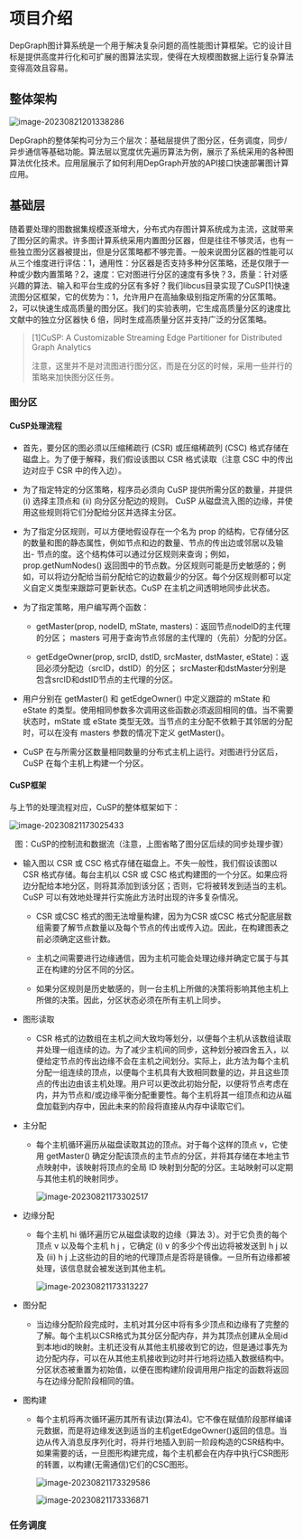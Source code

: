 # 项目介绍

DepGraph图计算系统是一个用于解决复杂问题的高性能图计算框架。它的设计目标是提供高度并行化和可扩展的图算法实现，使得在大规模图数据上运行复杂算法变得高效且容易。

## 整体架构

![image-20230821201338286](项目总结.assets/image-20230821201338286.png)

DepGraph的整体架构可分为三个层次：基础层提供了图分区，任务调度，同步/异步通信等基础功能。算法层以宽度优先遍历算法为例，展示了系统采用的各种图算法优化技术。应用层展示了如何利用DepGraph开放的API接口快速部署图计算应用。

## 基础层

随着要处理的图数据集规模逐渐增大，分布式内存图计算系统成为主流，这就带来了图分区的需求。许多图计算系统采用内置图分区器，但是往往不够灵活，也有一些独立图分区器被提出，但是分区策略都不够完善。一般来说图分区器的性能可以从三个维度进行评估：1，通用性：分区器是否支持多种分区策略，还是仅限于一种或少数内置策略？2，速度：它对图进行分区的速度有多快？3，质量：针对感兴趣的算法、输入和平台生成的分区有多好？我们libcus目录实现了CuSP[1]快速流图分区框架，它的优势为：1，允许用户在高抽象级别指定所需的分区策略。2，可以快速生成高质量的图分区。我们的实验表明，它生成高质量分区的速度比文献中的独立分区器快 6 倍，同时生成高质量分区并支持广泛的分区策略。

> [1]CuSP: A Customizable Streaming Edge Partitioner for Distributed Graph Analytics
>
> 注意，这里并不是对流图进行图分区，而是在分区的时候，采用一些并行的策略来加快图分区任务。

### 图分区

#### CuSP处理流程

- 首先，要分区的图必须以压缩稀疏行 (CSR) 或压缩稀疏列 (CSC) 格式存储在磁盘上。为了便于解释，我们假设该图以 CSR 格式读取（注意 CSC 中的传出边对应于 CSR 中的传入边）。

- 为了指定特定的分区策略，程序员必须向 CuSP 提供所需分区的数量，并提供 (i) 选择主顶点和 (ii) 向分区分配边的规则。 CuSP 从磁盘流入图的边缘，并使用这些规则将它们分配给分区并选择主分区。

- 为了指定分区规则，可以方便地假设存在一个名为 prop 的结构，它存储分区的数量和图的静态属性，例如节点和边的数量、节点的传出边或邻居以及输出- 节点的度。这个结构体可以通过分区规则来查询；例如，prop.getNumNodes() 返回图中的节点数。分区规则可能是历史敏感的；例如，可以将边分配给当前分配给它的边数最少的分区。每个分区规则都可以定义自定义类型来跟踪可更新状态。CuSP 在主机之间透明地同步此状态。

- 为了指定策略，用户编写两个函数：

  - getMaster(prop, nodeID, mState, masters)：返回节点nodeID的主代理的分区； masters 可用于查询节点邻居的主代理的（先前）分配的分区。

  - getEdgeOwner(prop, srcID, dstID, srcMaster, dstMaster, eState)：返回必须分配边（srcID，dstID）的分区； srcMaster和dstMaster分别是包含srcID和dstID节点的主代理的分区。

- 用户分别在 getMaster() 和 getEdgeOwner() 中定义跟踪的 mState 和 eState 的类型。使用相同参数多次调用这些函数必须返回相同的值。当不需要状态时，mState 或 eState 类型无效。当节点的主分配不依赖于其邻居的分配时，可以在没有 masters 参数的情况下定义 getMaster()。

- CuSP 在与所需分区数量相同数量的分布式主机上运行。对图进行分区后，CuSP 在每个主机上构建一个分区。

#### CuSP框架

与上节的处理流程对应，CuSP的整体框架如下：

![image-20230821173025433](项目总结.assets/image-20230821173025433.png)

<center>图：CuSP的控制流和数据流（注意，上图省略了图分区后续的同步处理步骤）</center>

- 输入图以 CSR 或 CSC 格式存储在磁盘上。不失一般性，我们假设该图以 CSR 格式存储。每台主机以 CSR 或 CSC 格式构建图的一个分区。如果应将边分配给本地分区，则将其添加到该分区；否则，它将被转发到适当的主机。 CuSP 可以有效地处理并行实施此方法时出现的许多复杂情况。

  - CSR 或CSC 格式的图无法增量构建，因为为CSR 或CSC 格式分配底层数组需要了解节点数量以及每个节点的传出或传入边。因此，在构建图表之前必须确定这些计数。

  - 主机之间需要进行边缘通信，因为主机可能会处理边缘并确定它属于与其正在构建的分区不同的分区。

  - 如果分区规则是历史敏感的，则一台主机上所做的决策将影响其他主机上所做的决策。因此，分区状态必须在所有主机上同步。

- 图形读取

  - CSR 格式的边数组在主机之间大致均等划分，以便每个主机从该数组读取并处理一组连续的边。为了减少主机间的同步，这种划分被四舍五入，以便给定节点的传出边缘不会在主机之间划分。实际上，此方法为每个主机分配一组连续的顶点，以便每个主机具有大致相同数量的边，并且这些顶点的传出边由该主机处理。用户可以更改此初始分配，以便将节点考虑在内，并为节点和/或边缘平衡分配重要性。每个主机将其一组顶点和边从磁盘加载到内存中，因此未来的阶段将直接从内存中读取它们。

- 主分配

  - 每个主机循环遍历从磁盘读取其边的顶点。对于每个这样的顶点 v，它使用 getMaster() 确定分配该顶点的主节点的分区，并将其存储在本地主节点映射中，该映射将顶点的全局 ID 映射到分配的分区。主站映射可以定期与其他主机的映射同步。

    ![image-20230821173302517](项目总结.assets/image-20230821173302517.png)

- 边缘分配

  - 每个主机 hi 循环遍历它从磁盘读取的边缘（算法 3）。对于它负责的每个顶点 v 以及每个主机 h j ，它确定 (i) v 的多少个传出边将被发送到 h j 以及 (ii) h j 上这些边的目的地的代理顶点是否将是镜像。一旦所有边缘都被处理，该信息就会被发送到其他主机。

    ![image-20230821173313227](项目总结.assets/image-20230821173313227.png)

- 图分配

  - 当边缘分配阶段完成时，主机对其分区中将有多少顶点和边缘有了完整的了解。每个主机以CSR格式为其分区分配内存，并为其顶点创建从全局id到本地id的映射。主机还没有从其他主机接收到它的边，但是通过事先为边分配内存，可以在从其他主机接收到边时并行地将边插入数据结构中。分区状态被重置为初始值，以便在图构建阶段调用用户指定的函数将返回与在边缘分配阶段相同的值。

- 图构建

  - 每个主机将再次循环遍历其所有读边(算法4)。它不像在赋值阶段那样编译元数据，而是将边缘发送到适当的主机getEdgeOwner()返回的信息。当边从传入消息反序列化时，将并行地插入到前一阶段构造的CSR结构中。如果需要的话，一旦图形构建完成，每个主机都会在内存中执行CSR图形的转置，以构建(无需通信)它们的CSC图形。

    ![image-20230821173329586](项目总结.assets/image-20230821173329586.png)

    ![image-20230821173336871](项目总结.assets/image-20230821173336871.png)

### 任务调度



